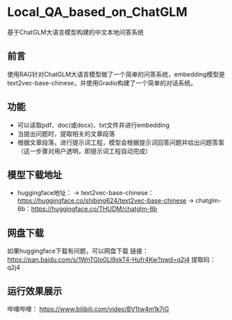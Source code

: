 # Local_QA_based_on_ChatGLM
基于ChatGLM大语言模型构建的中文本地问答系统

## 前言
使用RAG针对ChatGLM大语言模型做了一个简单的问答系统，embedding模型是text2vec-base-chinese，并使用Gradio构建了一个简单的对话系统。

## 功能
- 可以读取pdf、doc(或docx)、txt文件并进行embedding
- 当提出问题时，提取相关的文章段落
- 根据文章段落，进行提示词工程，模型会根据提示词回答问题并给出问题答案（这一步骤对用户透明，即提示词工程自动完成）
## 模型下载地址

- huggingface地址：
->  text2vec-base-chinese：https://huggingface.co/shibing624/text2vec-base-chinese
->  chatglm-6b：https://huggingface.co/THUDM/chatglm-6b

## 网盘下载
如果huggingface下载有问题，可以网盘下载
链接：https://pan.baidu.com/s/1WnTGlo0LI9xkT4-Hufr4Kw?pwd=q2j4
提取码：q2j4

## 运行效果展示
哔哩哔哩： https://www.bilibili.com/video/BV1tw4m1k7jG
